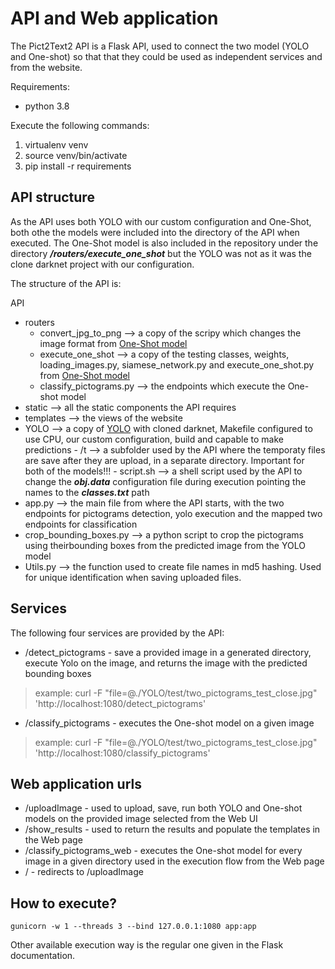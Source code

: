 # API and Web application

The Pict2Text2 API is a Flask API, used to connect the two model (YOLO and One-shot) so that that they could be used as independent services and from the website.

Requirements:
 - python 3.8

Execute the following commands:
1. virtualenv venv
2. source venv/bin/activate
3. pip install -r requirements
  
## API structure

As the API uses both YOLO with our custom configuration and One-Shot, both othe the models were included into the directory of the API when executed. The One-Shot model is also included in the repository under the directory ***/routers/execute_one_shot*** but the YOLO was not as it was the clone darknet project with our configuration.

The structure of the API is:

API
  - routers
    - convert_jpg_to_png --> a copy of the scripy which changes the image format from [One-Shot model](https://github.com/NILGroup/TFG-2021-Pict2Text2.0/tree/master/One-shot/one-shot-model)
    - execute_one_shot --> a copy of the testing classes, weights, loading_images.py, siamese_network.py and execute_one_shot.py from [One-Shot model](https://github.com/NILGroup/TFG-2021-Pict2Text2.0/tree/master/One-shot/one-shot-model)
    - classify_pictograms.py --> the endpoints which execute the One-shot model
  -  static --> all the static components the API requires
  -  templates --> the views of the website
  -  YOLO --> a copy of [YOLO](https://github.com/NILGroup/TFG-2021-Pict2Text2.0/tree/master/YOLO) with cloned darknet, Makefile configured to use CPU, our custom configuration, build and capable to make predictions
    - /t --> a subfolder used by the API where the temporaty files are save after they are upload, in a separate directory. Important for both of the models!!!
    - script.sh --> a shell script used by the API to change the ***obj.data*** configuration file during execution pointing the names to the ***classes.txt*** path
  - app.py --> the main file from where the API starts, with the two endpoints for pictograms detection, yolo execution and the mapped two endpoints for classification
  - crop_bounding_boxes.py --> a python script to crop the pictograms using theirbounding boxes from the predicted image from the YOLO model
  - Utils.py --> the function used to create file names in md5 hashing. Used for unique identification when saving uploaded files.
## Services
The following four services are provided by the API:
- /detect_pictograms - save a provided image in a generated directory, execute Yolo on the image, and returns the image with the predicted bounding boxes
 > example:  curl -F "file=@./YOLO/test/two_pictograms_test_close.jpg" 'http://localhost:1080/detect_pictograms'
- /classify_pictograms - executes the One-shot model on a given image
 > example:  curl -F "file=@./YOLO/test/two_pictograms_test_close.jpg" 'http://localhost:1080/classify_pictograms'
## Web application urls
- /uploadImage - used to upload, save, run both YOLO and One-shot models on the provided image selected from the Web UI
- /show_results - used to return the results and populate the templates in the Web page
- /classify_pictograms_web - executes the One-shot model for every image in a given directory used in the execution flow from the Web page
- / - redirects to /uploadImage
## How to execute?

```
gunicorn -w 1 --threads 3 --bind 127.0.0.1:1080 app:app
```
Other available execution way is the regular one given in the Flask documentation.

